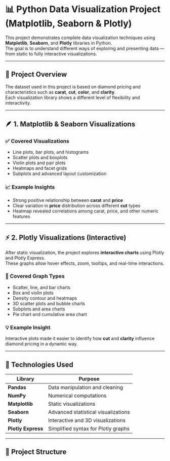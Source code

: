 # 📊 Python Data Visualization Project (Matplotlib, Seaborn & Plotly)

This project demonstrates complete data visualization techniques using **Matplotlib**, **Seaborn**, and **Plotly** libraries in Python.  
The goal is to understand different ways of exploring and presenting data — from static to fully interactive visualizations.

---

## 🧩 **Project Overview**

The dataset used in this project is based on diamond pricing and characteristics such as **carat**, **cut**, **color**, and **clarity**.  
Each visualization library shows a different level of flexibility and interactivity.

---

## 🪶 **1. Matplotlib & Seaborn Visualizations**

### ✅ Covered Visualizations
- Line plots, bar plots, and histograms  
- Scatter plots and boxplots  
- Violin plots and pair plots  
- Heatmaps and facet grids  
- Subplots and advanced layout customization  

### 📈 Example Insights
- Strong positive relationship between **carat** and **price**  
- Clear variation in **price** distribution across different **cut** types  
- Heatmap revealed correlations among carat, price, and other numeric features  

---

## ⚡ **2. Plotly Visualizations (Interactive)**

After static visualization, the project explores **interactive charts** using Plotly and Plotly Express.  
These graphs allow hover effects, zoom, tooltips, and real-time interactions.

### 🎨 Covered Graph Types
- Scatter, line, and bar charts  
- Box and violin plots  
- Density contour and heatmaps  
- 3D scatter plots and bubble charts  
- Subplots and area charts  
- Pie chart and cumulative area chart  

### 💡 Example Insight
Interactive plots made it easier to identify how **cut** and **clarity** influence diamond pricing in a dynamic way.

---

## 🧠 **Technologies Used**

| Library | Purpose |
|----------|----------|
| **Pandas** | Data manipulation and cleaning |
| **NumPy** | Numerical computations |
| **Matplotlib** | Static visualizations |
| **Seaborn** | Advanced statistical visualizations |
| **Plotly** | Interactive and 3D visualizations |
| **Plotly Express** | Simplified syntax for Plotly graphs |

---

## 📁 **Project Structure**

